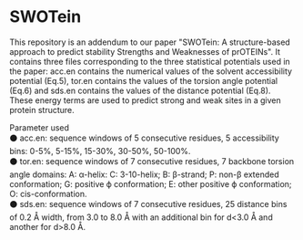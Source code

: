# SWOTein
This repository is an addendum to our paper "SWOTein: A structure-based approach to predict stability Strengths and Weaknesses of prOTEINs". It contains three files corresponding to the three statistical potentials used in the paper: acc.en contains the numerical values of the solvent accessibility potential (Eq.5), tor.en contains the values of the torsion angle potential (Eq.6) and sds.en contains the values of the distance potential (Eq.8). These energy terms are used to predict strong and weak sites in a given protein structure. 

Parameter used<br /> 
⚫ acc.en: sequence windows of 5 consecutive residues, 5 accessibility bins: 0-5%, 5-15%, 15-30%, 30-50%, 50-100%.<br /> 
⚫ tor.en: sequence windows of 7 consecutive residues, 7 backbone torsion angle domains: A: α-helix: C: 3-10-helix; B: β-strand; P: non-β extended conformation; G: positive ϕ conformation; E: other positive ϕ conformation; O: cis-conformation.<br /> 
⚫ sds.en: sequence windows of 7 consecutive residues, 25 distance bins of 0.2 Å width, from 3.0 to 8.0 Å with an additional bin for d<3.0 Å and another for d>8.0 Å.
